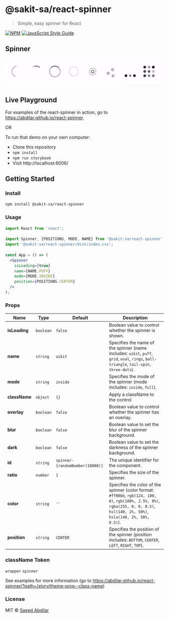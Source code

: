 # @sakit-sa/react-spinner

> Simple, easy spinner for React

[![NPM](https://img.shields.io/npm/v/@sakit-sa/react-spinner.svg)](https://www.npmjs.com/package/@sakit-sa/react-spinner) [![JavaScript Style Guide](https://img.shields.io/badge/code_style-standard-brightgreen.svg)](https://standardjs.com)

## Spinner

![Spinner gif](https://raw.githubusercontent.com/Abdilar/react-spinner/master/src/asset/images/spinner.gif)

## Live Playground
For examples of the react-spinner in action, go to https://abdilar.github.io/react-spinner.

OR

To run that demo on your own computer:
* Clone this repository
* `npm install`
* `npm run storybook`
* Visit http://localhost:6006/

## Getting Started
### Install

```sh
npm install @sakit-sa/react-spinner
```

### Usage
```jsx
import React from 'react';

import Spinner, {POSITIONS, MODE, NAME} from '@sakit-sa/react-spinner';
import '@sakit-sa/react-spinner/dist/index.css';

const App = () => (
  <Spinner
    isLoading={true}
    name={NAME.PUFF}
    mode={MODE.INSIDE}
    position={POSITIONS.CENTER}
  />
);
```

### Props
Name | Type | Default | Description
-----|------|-------|-----
**isLoading**|`boolean`|`false`|Boolean value to control whether the spinner is shown.
**name**|`string`|`uikit`|Specifies the name of the spinner (name includes: `uikit`, `puff`, `grid`, `oval`, `rings`, `ball-triangle`, `tail-spin`, `three-dots`).
**mode**|`string`|`inside`|Specifies the mode of the spinner (mode includes: `inside`, `full`).
**className**|`object`|`{}`|Apply a className to the control
**overlay**|`boolean`|`false`|Boolean value to control whether the spinner has an overlay.
**blur**|`boolean`|`false`|Boolean value to set the blur of the spinner background.
**dark**|`boolean`|`false`|Boolean value to set the darkness of the spinner background.
**id**|`string`|`spinner-[randomNumber(10000)]`|The unique identifier for the component.
**ratio**|`number`|`1`|Specifies the size of the spinner.
**color**|`string`|`''`|Specifies the color of the spinner (color format: `#ff00bb`, `rgb(124, 100, 0)`, `rgb(100%, 2.5%, 0%)`, `rgba(255, 0, 0, 0.5)`, `hsl(140, 2%, 50%)`, `hsla(140, 2%, 50%, 0.5)`).
**position**|`string`|`CENTER`|Specifies the position of the spinner (position includes: `BOTTOM`, `CENTER`, `LEFT`, `RIGHT`, `TOP`).

### className Token
`wrapper` `spinner`

See examples for more information (go to https://abdilar.github.io/react-spinner/?path=/story/theme-prop--class-name)

### License

MIT © [Saeed Abdilar](https://github.com/Abdilar)
